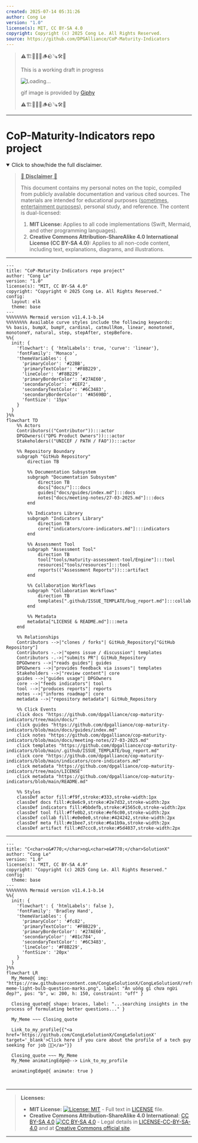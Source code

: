 ```yaml
---
created: 2025-07-14 05:31:26
author: Cong Le
version: "1.0"
license(s): MIT, CC BY-SA 4.0
copyright: Copyright (c) 2025 Cong Le. All Rights Reserved.
source: https://github.com/DPGAlliance/CoP-Maturity-Indicators
---
```



> ⚠️🏗️🚧🦺🧱🪵🪨🪚🛠️👷
> 
> This is a working draft in progress
> 
> ![Loading...](https://media2.giphy.com/media/v1.Y2lkPTc5MGI3NjExMXVjejV3dnVjc2o5MXd3eXBvcDR1cHlzbHQ1Z2R6YjY0ZHpmdjJ6OCZlcD12MV9pbnRlcm5hbF9naWZfYnlfaWQmY3Q9Zw/hL9q5k9dk9l0wGd4e0/giphy.gif)
>
> gif image is provided by [Giphy](https://giphy.com)
> 
> ⚠️🏗️🚧🦺🧱🪵🪨🪚🛠️👷


----




# CoP-Maturity-Indicators repo project
<details open>
<summary>Click to show/hide the full disclaimer.</summary>
   
> <ins>📢 **Disclaimer** 🚨</ins>
>
> This document contains my personal notes on the topic,
> compiled from publicly available documentation and various cited sources.
> The materials are intended for educational purposes (<ins>sometimes, entertainment purposes</ins>), personal study, and reference.
> The content is dual-licensed:
> 1. **MIT License:** Applies to all code implementations (Swift, Mermaid, and other programming languages).
> 2. **Creative Commons Attribution-ShareAlike 4.0 International License (CC BY-SA 4.0):** Applies to all non-code content, including text, explanations, diagrams, and illustrations.

</details>



----

```mermaid
---
title: "CoP-Maturity-Indicators repo project"
author: "Cong Le"
version: "1.0"
license(s): "MIT, CC BY-SA 4.0"
copyright: "Copyright © 2025 Cong Le. All Rights Reserved."
config:
  layout: elk
  theme: base
---
%%%%%%%% Mermaid version v11.4.1-b.14
%%%%%%%% Available curve styles include the following keywords:
%% basis, bumpX, bumpY, cardinal, catmullRom, linear, monotoneX, monotoneY, natural, step, stepAfter, stepBefore.
%%{
  init: {
    'flowchart': { 'htmlLabels': true, 'curve': 'linear'},
    'fontFamily': 'Monaco',
    'themeVariables': {
      'primaryColor': '#22BB',
      'primaryTextColor': '#F8B229',
      'lineColor': '#F8B229',
      'primaryBorderColor': '#27AE60',
      'secondaryColor': '#EEF2',
      'secondaryTextColor': '#6C3483',
      'secondaryBorderColor': '#A569BD',
      'fontSize': '15px'
    }
  }
}%%
flowchart TD
    %% Actors
    Contributors(("Contributor")):::actor
    DPGOwners(("DPG Product Owners")):::actor
    Stakeholders(("UNICEF / PATH / FAO")):::actor

    %% Repository Boundary
    subgraph "GitHub Repository"
        direction TB

        %% Documentation Subsystem
        subgraph "Documentation Subsystem"
            direction TB
            docs["docs/"]:::docs
            guides["docs/guides/index.md"]:::docs
            notes["docs/meeting-notes/27-03-2025.md"]:::docs
        end

        %% Indicators Library
        subgraph "Indicators Library"
            direction TB
            core["indicators/core-indicators.md"]:::indicators
        end

        %% Assessment Tool
        subgraph "Assessment Tool"
            direction TB
            tool["tools/maturity-assessment-tool/Engine"]:::tool
            resources["tools/resources"]:::tool
            reports(("Assessment Reports")):::artifact
        end

        %% Collaboration Workflows
        subgraph "Collaboration Workflows"
            direction TB
            templates[".github/ISSUE_TEMPLATE/bug_report.md"]:::collab
        end

        %% Metadata
        metadata["LICENSE & README.md"]:::meta
    end

    %% Relationships
    Contributors -->|"clones / forks"| GitHub_Repository["GitHub Repository"]
    Contributors -.->|"opens issue / discussion"| templates
    Contributors -.->|"submits PR"| GitHub_Repository
    DPGOwners -->|"reads guides"| guides
    DPGOwners -->|"provides feedback via issues"| templates
    Stakeholders -->|"review content"| core
    guides -->|"guides usage"| DPGOwners
    core -->|"feeds indicators"| tool
    tool -->|"produces reports"| reports
    notes -->|"informs roadmap"| core
    metadata -->|"repository metadata"| GitHub_Repository

    %% Click Events
    click docs "https://github.com/dpgalliance/cop-maturity-indicators/tree/main/docs/"
    click guides "https://github.com/dpgalliance/cop-maturity-indicators/blob/main/docs/guides/index.md"
    click notes "https://github.com/dpgalliance/cop-maturity-indicators/blob/main/docs/meeting-notes/27-03-2025.md"
    click templates "https://github.com/dpgalliance/cop-maturity-indicators/blob/main/.github/ISSUE_TEMPLATE/bug_report.md"
    click core "https://github.com/dpgalliance/cop-maturity-indicators/blob/main/indicators/core-indicators.md"
    click metadata "https://github.com/dpgalliance/cop-maturity-indicators/tree/main/LICENSE"
    click metadata "https://github.com/dpgalliance/cop-maturity-indicators/blob/main/README.md"

    %% Styles
    classDef actor fill:#f9f,stroke:#333,stroke-width:1px
    classDef docs fill:#c8e6c9,stroke:#2e7d32,stroke-width:2px
    classDef indicators fill:#bbdefb,stroke:#1565c0,stroke-width:2px
    classDef tool fill:#ffe0b2,stroke:#ef6c00,stroke-width:2px
    classDef collab fill:#e0e0e0,stroke:#424242,stroke-width:2px
    classDef meta fill:#e1bee7,stroke:#6a1b9a,stroke-width:2px
    classDef artifact fill:#d7ccc8,stroke:#5d4037,stroke-width:2px
```

----


<!-- 
```mermaid
%% Current Mermaid version
info
```  -->


```mermaid
---
title: "C<char>o&#770;</char>ngL<char>e&#770;</char>SolutionX"
author: "Cong Le"
version: "1.0"
license(s): "MIT, CC BY-SA 4.0"
copyright: "Copyright (c) 2025 Cong Le. All Rights Reserved."
config:
  theme: base
---
%%%%%%%% Mermaid version v11.4.1-b.14
%%{
  init: {
    'flowchart': { 'htmlLabels': false },
    'fontFamily': 'Bradley Hand',
    'themeVariables': {
      'primaryColor': '#fc82',
      'primaryTextColor': '#F8B229',
      'primaryBorderColor': '#27AE60',
      'secondaryColor': '#81c784',
      'secondaryTextColor': '#6C3483',
      'lineColor': '#F8B229',
      'fontSize': '20px'
    }
  }
}%%
flowchart LR
  My_Meme@{ img: "https://raw.githubusercontent.com/CongLeSolutionX/CongLeSolutionX/refs/heads/main/assets/images/My-meme-light-bulb-question-marks.png", label: "Ăn uống gì chưa ngừi đẹp?", pos: "b", w: 200, h: 150, constraint: "off" }

  Closing_quote@{ shape: braces, label: "...searching insights in the process of formulating better questions..." }
    
  My_Meme ~~~ Closing_quote
    
  Link_to_my_profile{{"<a href='https://github.com/CongLeSolutionX/CongLeSolutionX' target='_blank'>Click here if you care about the profile of a tech guy seeking for job 🙏🏼</a>"}}

  Closing_quote ~~~ My_Meme
  My_Meme animatingEdge@--> Link_to_my_profile
  
  animatingEdge@{ animate: true }



```

---
>**Licenses:**
>
>- **MIT License:**  [![License: MIT](https://img.shields.io/badge/License-MIT-yellow.svg)](LICENSE) - Full text in [LICENSE](LICENSE) file.
>- **Creative Commons Attribution-ShareAlike 4.0 International**: [CC BY-SA 4.0](https://creativecommons.org/licenses/by-sa/4.0/) [![CC BY-SA 4.0](https://licensebuttons.net/l/by-sa/4.0/88x31.png)](https://creativecommons.org/licenses/by-sa/4.0/) - Legal details in [LICENSE-CC-BY-SA-4.0](THE_PAST/LICENSE-CC-BY-SA-4.0) and at [Creative Commons official site](https://creativecommons.org/licenses/by-sa/4.0/).
>
---